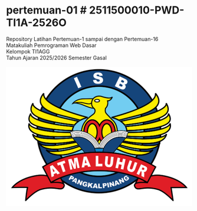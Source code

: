 # pertemuan-01 # 2511500010-PWD-TI1A-2526O

Repository Latihan Pertemuan-1 sampai dengan Pertemuan-16<br>
Matakuliah Pemrograman Web Dasar<br>
Kelompok TI1AGG<br>
Tahun Ajaran 2025/2026
Semester Gasal<br><br>
![Logo ISBAL](logoisbal.png)
